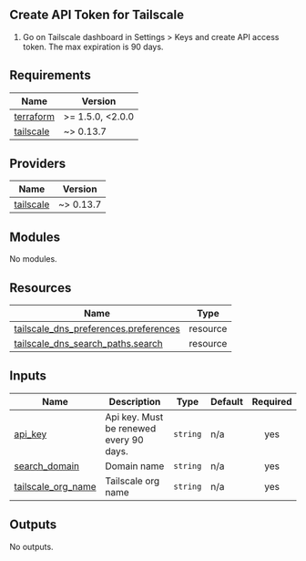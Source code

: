 ## Create API Token for Tailscale
1. Go on Tailscale dashboard in Settings > Keys and create API access token. The max expiration is 90 days.

<!-- BEGINNING OF PRE-COMMIT-TERRAFORM DOCS HOOK -->
## Requirements

| Name | Version |
|------|---------|
| <a name="requirement_terraform"></a> [terraform](#requirement\_terraform) | >= 1.5.0, <2.0.0 |
| <a name="requirement_tailscale"></a> [tailscale](#requirement\_tailscale) | ~> 0.13.7 |

## Providers

| Name | Version |
|------|---------|
| <a name="provider_tailscale"></a> [tailscale](#provider\_tailscale) | ~> 0.13.7 |

## Modules

No modules.

## Resources

| Name | Type |
|------|------|
| [tailscale_dns_preferences.preferences](https://registry.terraform.io/providers/tailscale/tailscale/latest/docs/resources/dns_preferences) | resource |
| [tailscale_dns_search_paths.search](https://registry.terraform.io/providers/tailscale/tailscale/latest/docs/resources/dns_search_paths) | resource |

## Inputs

| Name | Description | Type | Default | Required |
|------|-------------|------|---------|:--------:|
| <a name="input_api_key"></a> [api\_key](#input\_api\_key) | Api key. Must be renewed every 90 days. | `string` | n/a | yes |
| <a name="input_search_domain"></a> [search\_domain](#input\_search\_domain) | Domain name | `string` | n/a | yes |
| <a name="input_tailscale_org_name"></a> [tailscale\_org\_name](#input\_tailscale\_org\_name) | Tailscale org name | `string` | n/a | yes |

## Outputs

No outputs.
<!-- END OF PRE-COMMIT-TERRAFORM DOCS HOOK -->
